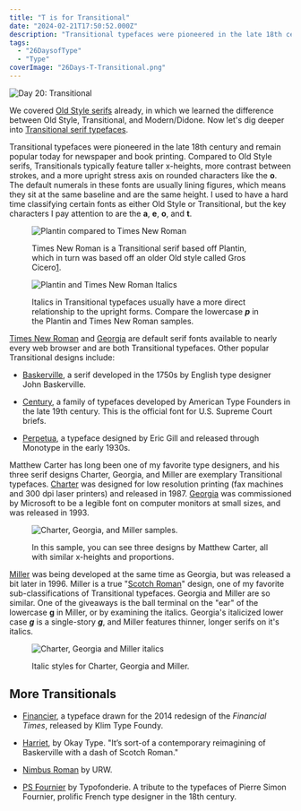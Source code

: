 ```yaml
---
title: "T is for Transitional"
date: "2024-02-21T17:50:52.000Z"
description: "Transitional typefaces were pioneered in the late 18th century and remain popular today for newspaper and book printing."
tags: 
  - "26DaysofType"
  - "Type"
coverImage: "26Days-T-Transitional.png"
---
```


![Day 20: Transitional](/img/post-images/26Days-T-Transitional-1024x576.png)

We covered [Old Style serifs](/posts/2024-old-style/) already, in which we learned the difference between Old Style, Transitional, and Modern/Didone. Now let's dig deeper into [Transitional serif typefaces](https://ilovetypography.com/2008/01/17/type-terms-transitional-type/).

Transitional typefaces were pioneered in the late 18th century and remain popular today for newspaper and book printing. Compared to Old Style serifs, Transitionals typically feature taller x-heights, more contrast between strokes, and a more upright stress axis on rounded characters like the **o**. The default numerals in these fonts are usually lining figures, which means they sit at the same baseline and are the same height. I used to have a hard time classifying certain fonts as either Old Style or Transitional, but the key characters I pay attention to are the **a**, **e**, **o**, and **t**.

<figure>

![Plantin compared to Times New Roman](/img/post-images/26Days-T-Transitional-Plantin-Times-1024x576.png)

<figcaption>

Times New Roman is a Transitional serif based off Plantin, which in turn was based off an older Old style called Gros Cicero[1](#7686645a-2ed4-4fac-b507-8f4494dd2fa2).

</figcaption>

</figure>

<figure>

![Plantin and Times New Roman Italics](/img/post-images/26Days-T-Transitional-Plantin-Times-Italic-1024x576.png)

<figcaption>

Italics in Transitional typefaces usually have a more direct relationship to the upright forms. Compare the lowercase **_p_** in the Plantin and Times New Roman samples.

</figcaption>

</figure>

[Times New Roman](https://en.wikipedia.org/wiki/Times_New_Roman) and [Georgia](https://en.wikipedia.org/wiki/Georgia_(typeface)) are default serif fonts available to nearly every web browser and are both Transitional typefaces. Other popular Transitional designs include:

- [Baskerville](https://en.wikipedia.org/wiki/Baskerville), a serif developed in the 1750s by English type designer John Baskerville.

- [Century](https://en.wikipedia.org/wiki/Century_type_family), a family of typefaces developed by American Type Founders in the late 19th century. This is the official font for U.S. Supreme Court briefs.

- [Perpetua](https://en.wikipedia.org/wiki/Perpetua_(typeface)), a typeface designed by Eric Gill and released through Monotype in the early 1930s.

Matthew Carter has long been one of my favorite type designers, and his three serif designs Charter, Georgia, and Miller are exemplary Transitional typefaces. [Charter](https://en.wikipedia.org/wiki/Bitstream_Charter) was designed for low resolution printing (fax machines and 300 dpi laser printers) and released in 1987. [Georgia](https://en.wikipedia.org/wiki/Georgia_(typeface)) was commissioned by Microsoft to be a legible font on computer monitors at small sizes, and was released in 1993.

<figure>

![Charter, Georgia, and Miller samples.](/img/post-images/26Days-T-Transitional-Carter-1024x576.png)

<figcaption>

In this sample, you can see three designs by Matthew Carter, all with similar x-heights and proportions.

</figcaption>

</figure>

[Miller](https://en.wikipedia.org/wiki/Miller_(typeface)) was being developed at the same time as Georgia, but was released a bit later in 1996. Miller is a true "[Scotch Roman](https://en.wikipedia.org/wiki/Scotch_Roman)" design, one of my favorite sub-classifications of Transitional typefaces. Georgia and Miller are so similar. One of the giveaways is the ball terminal on the "ear" of the lowercase **g** in Miller, or by examining the italics. Georgia's italicized lower case **_g_** is a single-story **_g_**, and Miller features thinner, longer serifs on it's italics.

<figure>

![Charter, Georgia and Miller italics](/img/post-images/26Days-T-Transitional-Carter-Italic-1024x576.png)

<figcaption>

Italic styles for Charter, Georgia and Miller.

</figcaption>

</figure>

## More Transitionals

- [Financier](https://klim.co.nz/collections/financier/), a typeface drawn for the 2014 redesign of the _Financial Times_, released by Klim Type Foundy.

- [Harriet](https://okaytype.com/typefaces/harriet), by Okay Type. "It’s sort-of a contemporary reimagining of Baskerville with a dash of Scotch Roman."

- [Nimbus Roman](https://fonts.adobe.com/fonts/nimbus-roman) by URW.

- [PS Fournier](https://typofonderie.com/en/fonts/ps-fournier/details) by Typofonderie. A tribute to the typefaces of Pierre Simon Fournier, prolific French type designer in the 18th century.
